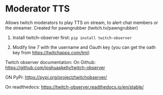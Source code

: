 # Moderator TTS

Allows twitch moderators to play TTS on stream, to
alert chat members or the streamer. Created for
pawngrubber (twitch.tv/pawngrubber)

1) Install twitch-observer first:
`pip install twitch-observer`

2) Modify line 7 with the username and Oauth key (you can
get the oath key from https://twitchapps.com/tmi)

Twitch observer documentation: 
On Github: https://github.com/joshuaskelly/twitch-observer

ON PyPi: https://pypi.org/project/twitchobserver/ 

On readthedocs: https://twitch-observer.readthedocs.io/en/stable/
